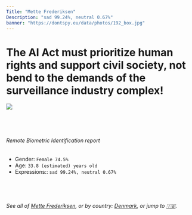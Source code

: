 ```yaml
---
Title: "Mette Frederiksen"
Description: "sad 99.24%, neutral 0.67%"
banner: "https://dontspy.eu/data/photos/192_box.jpg"
---
```


# The AI Act must prioritize human rights and support civil society, not bend to the demands of the surveillance industry complex!

<link rel="stylesheet" type="text/css" href="/css/blog.css" />

<div class="is-fake" hidden>

_This image is **clearly fake**_, yet we [continue to collect them because the AI Act negotiations](/blog/why-deepfake/) are heading in a direction that will only make people's lives more complicated. For a more in-depth explanation, read: [Double threat: why losing the battle against Face Biometrics would fuel the proliferation of deepfakes](/blog/the-dual-threat-how-losing-the-biometric-battle-fuels-deepfake-proliferation/).


</div>

<!-- <img src="https://dontspy.eu/data/photos/54_box.jpg" /> -->
<img src="https://dontspy.eu/data/photos/192_box.jpg" />

## <br>

###### Remote Biometric Identification report

* <span class="label">Gender:</span> `Female 74.5%`
* <span class="label">Age:</span> `33.8 (estimated) years old`
* <span class="label">Expressions::</span> `sad 99.24%, neutral 0.67%`

## <br>

###### See all of [Mette Frederiksen](/policymaker#Mette%20Frederiksen), or by country: [Denmark](/country#Denmark), or jump to [🇮🇪](/x/136).

## <br>
